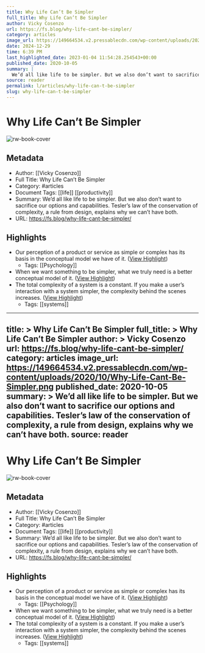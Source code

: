 ```yaml
---
title: Why Life Can’t Be Simpler
full_title: Why Life Can’t Be Simpler
author: Vicky Cosenzo
url: https://fs.blog/why-life-cant-be-simpler/
category: articles
image_url: https://149664534.v2.pressablecdn.com/wp-content/uploads/2020/10/Why-Life-Cant-Be-Simpler.png
date: 2024-12-29
time: 6:39 PM
last_highlighted_date: 2023-01-04 11:54:28.254543+00:00
published_date: 2020-10-05
summary: |
  We’d all like life to be simpler. But we also don’t want to sacrifice our options and capabilities. Tesler’s law of the conservation of complexity, a rule from design, explains why we can’t have both.
source: reader
permalink: l/articles/why-life-can-t-be-simpler
slug: why-life-can-t-be-simpler
---
```

# Why Life Can’t Be Simpler

![rw-book-cover](https://149664534.v2.pressablecdn.com/wp-content/uploads/2020/10/Why-Life-Cant-Be-Simpler.png)

## Metadata
- Author: [[Vicky Cosenzo]]
- Full Title: Why Life Can’t Be Simpler
- Category: #articles
- Document Tags: [[life]] [[productivity]] 
- Summary: We’d all like life to be simpler. But we also don’t want to sacrifice our options and capabilities. Tesler’s law of the conservation of complexity, a rule from design, explains why we can’t have both.
- URL: https://fs.blog/why-life-cant-be-simpler/

## Highlights
- Our perception of a product or service as simple or complex has its basis in the conceptual model we have of it. ([View Highlight](https://read.readwise.io/read/01gnya1aye94z59f25sjk3zev9))
    - Tags: [[Psychology]] 
- When we want something to be simpler, what we truly need is a better conceptual model of it. ([View Highlight](https://read.readwise.io/read/01gnya1vhe28twg42xqw06h6s2))
- The total complexity of a system is a constant. If you make a user’s interaction with a system simpler, the complexity behind the scenes increases. ([View Highlight](https://read.readwise.io/read/01gnya3yag77q1zx1kmv6c8nq1))
    - Tags: [[systems]] 


---
title: >
  Why Life Can’t Be Simpler
full_title: >
  Why Life Can’t Be Simpler
author: >
  Vicky Cosenzo
url: https://fs.blog/why-life-cant-be-simpler/
category: articles
image_url: https://149664534.v2.pressablecdn.com/wp-content/uploads/2020/10/Why-Life-Cant-Be-Simpler.png
published_date: 2020-10-05
summary: >
  We’d all like life to be simpler. But we also don’t want to sacrifice our options and capabilities. Tesler’s law of the conservation of complexity, a rule from design, explains why we can’t have both.
source: reader
---
# Why Life Can’t Be Simpler

![rw-book-cover](https://149664534.v2.pressablecdn.com/wp-content/uploads/2020/10/Why-Life-Cant-Be-Simpler.png)

## Metadata
- Author: [[Vicky Cosenzo]]
- Full Title: Why Life Can’t Be Simpler
- Category: #articles
- Document Tags: [[life]] [[productivity]] 
- Summary: We’d all like life to be simpler. But we also don’t want to sacrifice our options and capabilities. Tesler’s law of the conservation of complexity, a rule from design, explains why we can’t have both.
- URL: https://fs.blog/why-life-cant-be-simpler/

## Highlights
- Our perception of a product or service as simple or complex has its basis in the conceptual model we have of it. ([View Highlight](https://read.readwise.io/read/01gnya1aye94z59f25sjk3zev9))
    - Tags: [[Psychology]] 
- When we want something to be simpler, what we truly need is a better conceptual model of it. ([View Highlight](https://read.readwise.io/read/01gnya1vhe28twg42xqw06h6s2))
- The total complexity of a system is a constant. If you make a user’s interaction with a system simpler, the complexity behind the scenes increases. ([View Highlight](https://read.readwise.io/read/01gnya3yag77q1zx1kmv6c8nq1))
    - Tags: [[systems]] 


